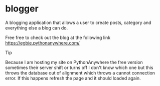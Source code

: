 # blogger
A blogging application that allows a user to create posts, category and everything else a blog can do.


Free free to check out the blog at the following link
https://egbie.pythonanywhere.com/

Tip

Because I am hosting my site on PythonAnywhere the free version sometimes their server shift or turns off I don't know which one but this throws the database out of alignment which throws a cannot connection error. If this happens refresh the page and it should loaded again. 
